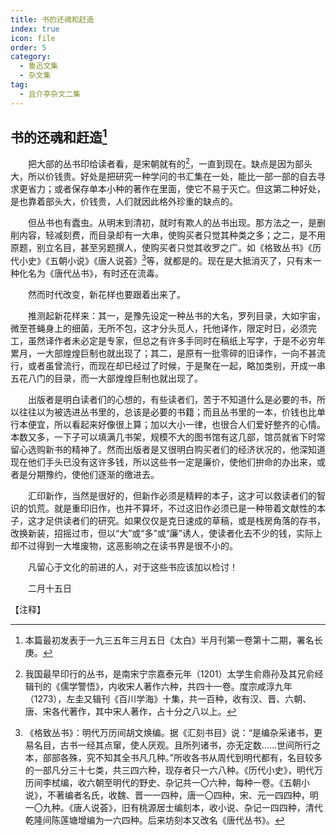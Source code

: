 ```yaml
---
title: 书的还魂和赶造
index: true
icon: file
order: 5
category:
  - 鲁迅文集
  - 杂文集
tag:  
  - 且介亭杂文二集
---
```


## 书的还魂和赶造[^①]

　　把大部的丛书印给读者看，是宋朝就有的[^②]，一直到现在。缺点是因为部头大，所以价钱贵。好处是把研究一种学问的书汇集在一处，能比一部一部的自去寻求更省力；或者保存单本小种的著作在里面，使它不易于灭亡。但这第二种好处，是也靠着部头大，价钱贵，人们就因此格外珍重的缺点的。

　　但丛书也有蠹虫。从明末到清初，就时有欺人的丛书出现。那方法之一，是删削内容，轻减刻费，而目录却有一大串，使购买者只觉其种类之多；之二，是不用原题，别立名目，甚至另题撰人，使购买者只觉其收罗之广。如《格致丛书》《历代小史》《五朝小说》《唐人说荟》[^③]等，就都是的。现在是大抵消灭了，只有末一种化名为《唐代丛书》，有时还在流毒。

　　然而时代改变，新花样也要跟着出来了。

　　推测起新花样来：其一，是豫先设定一种丛书的大名，罗列目录，大如宇宙，微至苍蝇身上的细菌，无所不包，这才分头觅人，托他译作，限定时日，必须完工，虽然译作者未必定是专家，但总之有许多手同时在稿纸上写字，于是不必穷年累月，一大部煌煌巨制也就出现了；其二，是原有一批零碎的旧译作，一向不甚流行，或者虽曾流行，而现在却已经过了时候，于是聚在一起，略加类别，开成一串五花八门的目录，而一大部煌煌巨制也就出现了。

　　出版者是明白读者们的心想的，有些读者们，苦于不知道什么是必要的书，所以往往以为被选进丛书里的，总该是必要的书籍；而且丛书里的一本，价钱也比单行本便宜，所以看起来好像很上算；加以大小一律，也很合人们爱好整齐的心情。本数又多，一下子可以填满几书架，规模不大的图书馆有这几部，馆员就省下时常留心选购新书的精神了。然而出版者是又很明白购买者们的经济状况的，他深知道现在他们手头已没有这许多钱，所以这些书一定是廉价，使他们拚命的办出来，或者是分期豫约，使他们逐渐的缴进去。

　　汇印新作，当然是很好的，但新作必须是精粹的本子，这才可以救读者们的智识的饥荒。就是重印旧作，也并不算坏，不过这旧作必须已是一种带着文献性的本子，这才足供读者们的研究。如果仅仅是克日速成的草稿，或是栈房角落的存书，改换新装，招摇过市，但以“大”或“多”或“廉”诱人，使读者化去不少的钱，实际上却不过得到一大堆废物，这恶影响之在读书界是很不小的。

　　凡留心于文化的前进的人，对于这些书应该加以检讨！

　　二月十五日

【注释】

[^①]:本篇最初发表于一九三五年三月五日《太白》半月刊第一卷第十二期，署名长庚。

[^②]:我国最早印行的丛书，是南宋宁宗嘉泰元年（1201）太学生俞鼎孙及其兄俞经辑刊的《儒学警悟》，内收宋人著作六种，共四十一卷。度宗咸淳九年（1273），左圭又辑刊《百川学海》十集，共一百种，收有汉、晋、六朝、唐、宋各代著作，其中宋人著作，占十分之八以上。

[^③]:《格致丛书》：明代万历间胡文焕编。据《汇刻书目》说：“是编杂采诸书，更易名目，古书一经其点窜，使人厌观。且所列诸书，亦无定数……世间所行之本，部部各殊，究不知其全书凡几种。”所收各书从周代到明代都有，名目较多的一部凡分三十七类，共三四六种，现存者只一六八种。《历代小史》，明代万历间李栻编，收六朝至明代的野史、杂记共一〇六种，每种一卷。《五朝小说》，不著编者名氏，收魏、晋一一四种，唐一〇四种，宋、元一四四种，明一〇九种。《唐人说荟》，旧有桃源居士编刻本，收小说、杂记一四四种，清代乾隆间陈莲塘增编为一六四种。后来坊刻本又改名《唐代丛书》。
